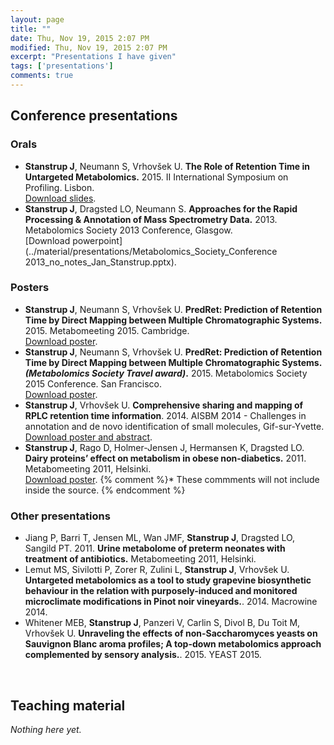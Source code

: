 ```yaml
---
layout: page
title: ""
date: Thu, Nov 19, 2015 2:07 PM
modified: Thu, Nov 19, 2015 2:07 PM
excerpt: "Presentations I have given"
tags: ['presentations']
comments: true
---
```


## Conference presentations

### Orals
* **Stanstrup J**, Neumann S, Vrhovšek U. **The Role of Retention Time in Untargeted Metabolomics.** 2015. II International Symposium on Profiling. Lisbon. <br> [Download slides](../material/presentations/ISPROF_2015_jan_stanstrup.pdf).
* **Stanstrup J**, Dragsted LO, Neumann S. **Approaches for the Rapid Processing & Annotation of Mass Spectrometry Data.** 2013. Metabolomics Society 2013 Conference, Glasgow. <br> [Download powerpoint](../material/presentations/Metabolomics_Society_Conference 2013_no_notes_Jan_Stanstrup.pptx).

### Posters
* **Stanstrup J**, Neumann S, Vrhovšek U. **PredRet: Prediction of Retention Time by Direct Mapping between Multiple Chromatographic Systems.** 2015. Metabomeeting 2015. Cambridge.<br> [Download poster](../material/presentations/2015_metabomeeting_Jan_Stanstrup.pdf).
* **Stanstrup J**, Neumann S, Vrhovšek U. **PredRet: Prediction of Retention Time by Direct Mapping between Multiple Chromatographic Systems. *(Metabolomics Society Travel award)*.** 2015. Metabolomics Society 2015 Conference. San Francisco. <br> [Download poster](../material/presentations/Metabolomics_2015_Jan_Stanstrup.pdf).
* **Stanstrup J**, Vrhovšek U. **Comprehensive sharing and mapping of RPLC retention time information**. 2014. AISBM 2014 - Challenges in annotation and de novo identification of small molecules, Gif-sur-Yvette. <br> [Download poster and abstract](../material/presentations/AISBM_2014_jan_stanstrup.pdf).
* **Stanstrup J**, Rago D, Holmer-Jensen J, Hermansen K, Dragsted LO. **Dairy proteins’ effect on metabolism in obese non-diabetics.** 2011. Metabomeeting 2011, Helsinki. <br> [Download poster](../material/presentations/metabomeeting_2011_jan_stanstrup.pdf).
{% comment %}*  These commments will not include inside the source. {% endcomment %}

### Other presentations
* Jiang P, Barri T, Jensen ML, Wan JMF, **Stanstrup J**, Dragsted LO, Sangild PT. 2011. **Urine metabolome of preterm neonates with treatment of antibiotics.** Metabomeeting 2011, Helsinki.
* Lemut MS, Sivilotti P, Zorer R, Zulini L, **Stanstrup J**, Vrhovšek U. **Untargeted metabolomics as a tool to study grapevine biosynthetic behaviour in the relation with purposely-induced and monitored microclimate modifications in Pinot noir vineyards.**. 2014. Macrowine 2014.
* Whitener MEB, **Stanstrup J**, Panzeri V, Carlin S, Divol B, Du Toit M, Vrhovšek U. **Unraveling the effects of non-Saccharomyces yeasts on Sauvignon Blanc aroma profiles; A top-down metabolomics approach complemented by sensory analysis.**. 2015. YEAST 2015.

<br>

## Teaching material
*Nothing here yet.*
